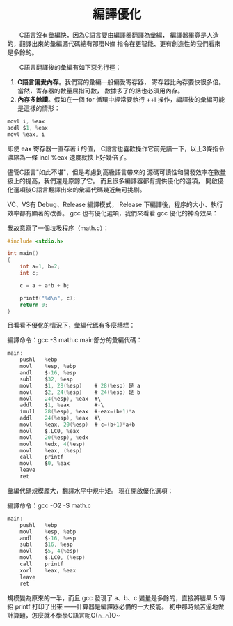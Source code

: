 
<a name="top"></a>

<h1 align="center">編譯優化
</h1>

　　C語言沒有彙編快，因為C語言要由編譯器翻譯為彙編，
編譯器畢竟是人造的，翻譯出來的彙編源代碼總有那麼N條
指令在更智能、更有創造性的我們看來是多餘的。

　　C語言翻譯後的彙編有如下惡劣行徑：

1. <b>C語言偏愛內存</b>。我們寫的彙編一般偏愛寄存器，
寄存器比內存要快很多倍。當然，寄存器的數量屈指可數，
數據多了的話也必須用內存。
2. <b>內存多餘讀</b>。假如在一個 for 循環中經常要執行
++i 操作，編譯後的彙編可能是這樣的情形：

```c
movl i, %eax
addl $1, %eax
movl %eax, i
```
即使 eax 寄存器一直存著 i 的值，
C語言也喜歡操作它前先讀一下，以上3條指令濃縮為一條
incl %eax 速度就快上好幾倍了。

儘管C語言"如此不堪"，但是考慮到高級語言帶來的
源碼可讀性和開發效率在數量級上的提高，我們還是原諒了它。
而且很多編譯器都有提供優化的選項，
開啟優化選項後C語言翻譯出來的彙編代碼幾近無可挑剔。

VC、VS有 Debug、Release 編譯模式，
Release 下編譯後，程序的大小、執行效率都有顯著的改善。
gcc 也有優化選項，我們來看看 gcc 優化的神奇效果：

我故意寫了一個垃圾程序（math.c）：

```c
#include <stdio.h>

int main()
{
	int a=1, b=2;
	int c;

	c = a + a*b + b;

	printf("%d\n", c);
	return 0;
}
```
且看看不優化的情況下，彙編代碼有多麼糟糕：

編譯命令：gcc -S math.c
main部分的彙編代碼：
```c
main:
	pushl	%ebp
	movl	%esp, %ebp
	andl	$-16, %esp
	subl	$32, %esp
	movl	$1, 28(%esp)	# 28(%esp) 是 a
	movl	$2, 24(%esp)	# 24(%esp) 是 b
	movl	24(%esp), %eax	#\
	addl	$1, %eax		#-\
	imull	28(%esp), %eax	#-eax=(b+1)*a
	addl	24(%esp), %eax	#\
	movl	%eax, 20(%esp)	#-c=(b+1)*a+b
	movl	$.LC0, %eax
	movl	20(%esp), %edx
	movl	%edx, 4(%esp)
	movl	%eax, (%esp)
	call	printf
	movl	$0, %eax
	leave
	ret
```
彙編代碼規模龐大，翻譯水平中規中矩。
現在開啟優化選項：

編譯命令：gcc -O2 -S math.c

```c
main:
	pushl	%ebp
	movl	%esp, %ebp
	andl	$-16, %esp
	subl	$16, %esp
	movl	$5, 4(%esp)
	movl	$.LC0, (%esp)
	call	printf
	xorl	%eax, %eax
	leave
	ret
```

規模變為原來的一半，而且 gcc 發現了 a、b、c
變量是多餘的，直接將結果 5 傳給 printf 打印了出來
——計算器是編譯器必備的一大技能。
初中那時候苦逼地做計算題，怎麼就不學學C語言呢O(∩_∩)O~
